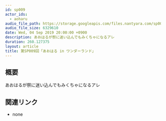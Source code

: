 ```yaml
---
id: sp009
actor_ids:
  - aoharu
audio_file_path: https://storage.googleapis.com/files.nantyara.com/sp009.mp3
audio_file_size: 6329610
date: Wed, 04 Sep 2019 20:00:00 +0900
description: あおはるが祭に迷い込んでもみくちゃになるアレ
duration: 260.127375
layout: article
title: 第SP009回「あおはる in ワンダーランド」
---
```

## 概要

あおはるが祭に迷い込んでもみくちゃになるアレ

## 関連リンク

* none
